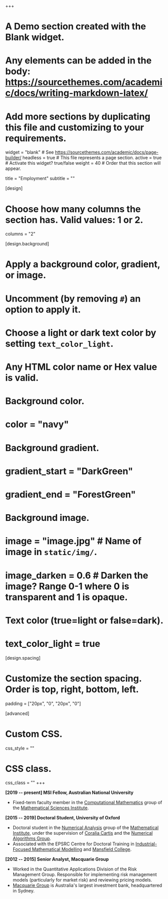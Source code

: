 +++
# A Demo section created with the Blank widget.
# Any elements can be added in the body: https://sourcethemes.com/academic/docs/writing-markdown-latex/
# Add more sections by duplicating this file and customizing to your requirements.

widget = "blank"  # See https://sourcethemes.com/academic/docs/page-builder/
headless = true  # This file represents a page section.
active = true  # Activate this widget? true/false
weight = 40  # Order that this section will appear.

title = "Employment"
subtitle = ""

[design]
  # Choose how many columns the section has. Valid values: 1 or 2.
  columns = "2"

[design.background]
  # Apply a background color, gradient, or image.
  #   Uncomment (by removing `#`) an option to apply it.
  #   Choose a light or dark text color by setting `text_color_light`.
  #   Any HTML color name or Hex value is valid.

  # Background color.
  # color = "navy"
  
  # Background gradient.
  # gradient_start = "DarkGreen"
  # gradient_end = "ForestGreen"
  
  # Background image.
  # image = "image.jpg"  # Name of image in `static/img/`.
  # image_darken = 0.6  # Darken the image? Range 0-1 where 0 is transparent and 1 is opaque.

  # Text color (true=light or false=dark).
  # text_color_light = true

[design.spacing]
  # Customize the section spacing. Order is top, right, bottom, left.
  padding = ["20px", "0", "20px", "0"]

[advanced]
 # Custom CSS. 
 css_style = ""
 
 # CSS class.
 css_class = ""
+++

**[2019 -- present] MSI Fellow, Australian National University**

* Fixed-term faculty member in the [Computational Mathematics](https://maths.anu.edu.au/research/groups/computational-mathematics) group of the [Mathematical Sciences Institute](https://maths.anu.edu.au).

**[2015 -- 2019] Doctoral Student, University of Oxford**

* Doctoral student in the [Numerical Analysis](https://www.maths.ox.ac.uk/groups/numerical-analysis) group of the [Mathematical Institute](https://www.maths.ox.ac.uk), under the supervision of [Coralia Cartis](https://www.maths.ox.ac.uk/people/coralia.cartis) and the [Numerical Algorithms Group](https://www.nag.com).
* Associated with the EPSRC Centre for Doctoral Training in [Industrial-Focused Mathematical Modelling](https://www.maths.ox.ac.uk/study-here/postgraduate-study/industrially-focused-mathematical-modelling-epsrc-cdt) and [Mansfield College](https://www.mansfield.ox.ac.uk).

**[2012 -- 2015] Senior Analyst, Macquarie Group**

* Worked in the Quantitative Applications Division of the Risk Management Group. Responsible for implementing risk management models (particularly for market risk) and reviewing pricing models.
* [Macquarie Group](https://www.macquarie.com/au/about/company) is Australia's largest investment bank, headquartered in Sydney.

